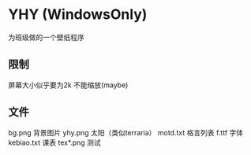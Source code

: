 # YHY (WindowsOnly)
为班级做的一个壁纸程序
## 限制
屏幕大小似乎要为2k
不能缩放(maybe)

## 文件
bg.png 背景图片
yhy.png 太阳（类似terraria）
motd.txt 格言列表
f.ttf   字体
kebiao.txt 课表
tex\*.png 测试
